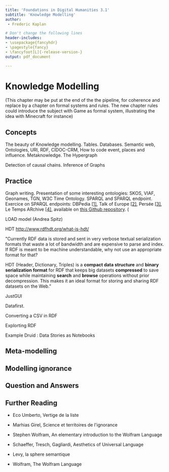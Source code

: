 ```yaml
---
title: 'Foundations in Digital Humanities 3.1'
subtitle: 'Knowledge Modelling'
author:
 - Frederic Kaplan

# Don't change the following lines
header-includes:
- \usepackage{fancyhdr}
- \pagestyle{fancy}
- \fancyfoot[L]{-release-version-}
output: pdf_document

---
```


# Knowledge Modelling

(This chapter may be put at the end of the the pipeline, for coherence and replace by a chapter on formal systems and rules. The new chapter rules could introduce the subject with Game as formal system, illustrating the idea with Minecraft for instance)

## Concepts

The beauty of Knowledge modelling. Tables. Databases. Semantic web, Ontologies, URI, RDF, CIDOC-CRM, How to code event, places and influence. Metaknowledge. The Hypergraph



Detection of causal chains. Inference of Graphs



## Practice

Graph writing. Presentation of some interesting ontologies: SKOS, VIAF, Geonames, TGN, W3C Time Ontology. SPARQL and SPARQL endpoint. Exercice on SPARQL endpoints: DBPedia [[1\]](http://dbpedia.org/sparql), Talk of Europe [[2\]](http://linkedpolitics.ops.few.vu.nl/yasgui/index.html), Persée [[3\]](http://data.persee.fr/explorer/), Le Temps ARchive [[4\]](http://iccluster052.iccluster.epfl.ch:8899/sparql), available on [this Github repository](https://github.com/dhlab-epfl/fdh-tutorials). (

LOAD model (Andrea Spitz)

HDT http://www.rdfhdt.org/what-is-hdt/

"Currently RDF data is stored and sent in very verbose textual serialization formats that waste a lot of bandwidth and are expensive to parse and index. If RDF is meant to be machine understandable, why not use an appropriate format for that?

HDT (Header, Dictionary, Triples) is a **compact data structure** and **binary serialization format** for RDF that keeps big datasets **compressed** to save space while maintaining **search** and **browse** operations without prior decompression. This makes it an ideal format for storing and sharing RDF datasets on the Web."

JustGUI

Datafirst. 

Converting a CSV in RDF

Explorting RDF

Example Druid : Data Stories as Notebooks

## Meta-modelling

## Modelling ignorance

## Question and Answers 



## Further Reading

- Eco Umberto, Vertige de la liste

- Marhias Girel, Science et territoires de l'ignorance

- Stephen Wolfram, An elementary introduction to the Wolfram Language

- Schaeffer, Tresch, Gagliardi, Aesthetics of Universal Language

- Levy, la sphere semantique

- Wolfram, The Wolfram Language

  